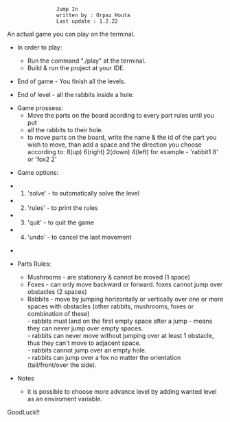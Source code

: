   					Jump In
  					written by : Orpaz Houta								 
  					Last update : 1.2.22									 
 
 An actual game you can play on the terminal.

* In order to play:
  - Run the command "./play" at the terminal.
  - Build & run the project at your IDE.

* End of game - You finish all the levels.
* End of level - all the rabbits inside a hole.                              

- Game prossess:
  - Move the parts on the board acording to every part rules until you put
  - all the rabbits to their hole.
  - to move parts on the board, write the name & the id of the part you
    wish to move, than add a space and the direction you choose according to:
     8(up) 
     6(right) 
     2(down) 
     4(left)
     for example - 'rabbit1 8' or 'fox2 2'
 
 * Game options:
  - 1. 'solve' - to automatically solve the level
  - 2. 'rules' - to print the rules
  - 3. 'quit' - to quit the game
  - 4. 'undo' - to cancel the last movement
 * 
 * Parts Rules:                                                              
   - Mushrooms - are stationary & cannot be moved (1 space)                    
   - Foxes - can only move backward or forward. foxes cannot jump over         
             obstacles (2 spaces)                                              
   - Rabbits - move by jumping horizontally or vertically over one or more     
            spaces with obstacles (other rabbits, mushrooms, foxes or       
            combination of these)                                           
          - rabbits must land on the first empty space after a jump - means 
            they can never jump over empty spaces.                          
          - rabbits can never move without jumping over at least 1 obstacle,
            thus they can't move to adjacent space.                         
          - rabbits cannot jump over an empty hole.                         
          - rabbits can jump over a fox no matter the orientation           
            (tail/front/over the side).
            
  * Notes
    - it is possible to choose more advance level by adding wanted level as an 
      enviroment variable.
            
  GoodLuck!!

